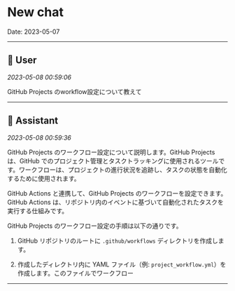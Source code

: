 # New chat

Date: 2023-05-07

---

## 👤 User
*2023-05-08 00:59:06*

GitHub Projects のworkflow設定について教えて

---

## 🤖 Assistant
*2023-05-08 00:59:36*

GitHub Projects のワークフロー設定について説明します。GitHub Projects は、GitHub でのプロジェクト管理とタスクトラッキングに使用されるツールです。ワークフローは、プロジェクトの進行状況を追跡し、タスクの状態を自動化するために使用されます。

GitHub Actions と連携して、GitHub Projects のワークフローを設定できます。GitHub Actions は、リポジトリ内のイベントに基づいて自動化されたタスクを実行する仕組みです。

GitHub Projects のワークフロー設定の手順は以下の通りです。

1. GitHub リポジトリのルートに `.github/workflows` ディレクトリを作成します。

2. 作成したディレクトリ内に YAML ファイル（例: `project_workflow.yml`）を作成します。このファイルでワークフロー

---
